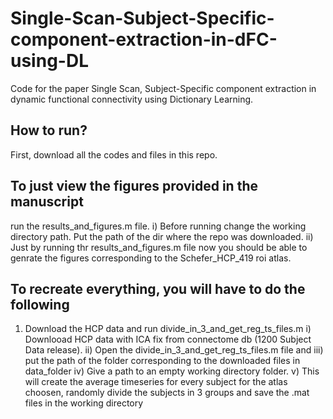 # Single-Scan-Subject-Specific-component-extraction-in-dFC-using-DL
Code for the paper Single Scan, Subject-Specific component extraction in dynamic functional connectivity using Dictionary Learning. 

## How to run?
First, download all the codes and files in this repo.

## To just view the figures provided in the manuscript
run the results_and_figures.m file.
  i) Before running change the working directory path. Put the path of the dir where the repo was downloaded.
  ii) Just by running thr results_and_figures.m file now you should be able to genrate the figures corresponding to the Schefer_HCP_419 roi atlas.

## To recreate everything, you will have to do the following
1) Download the HCP data and run divide_in_3_and_get_reg_ts_files.m
     i) Downlooad HCP data with ICA fix from connectome db (1200 Subject Data release).
     ii) Open the divide_in_3_and_get_reg_ts_files.m file and 
     iii) put the path of the folder corresponding to the downloaded files in data_folder
     iv) Give a path to an empty working directory folder.
     v) This will create the average timeseries for every subject for the atlas choosen, randomly divide the subjects in 3 groups and save the .mat files in the working directory
